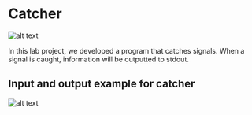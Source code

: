 # Catcher

![alt text](https://media1.tenor.com/images/3212b7819d821156bc2290b2ada26667/tenor.gif?itemid=6153478 "attempting to catch")

In this lab project, we developed a program that catches signals. When a signal is caught, information will be outputted to stdout.


## Input and output example for catcher

![alt text](https://i.imgur.com/XQEJb2p.png "Windows Terminal input and output")

